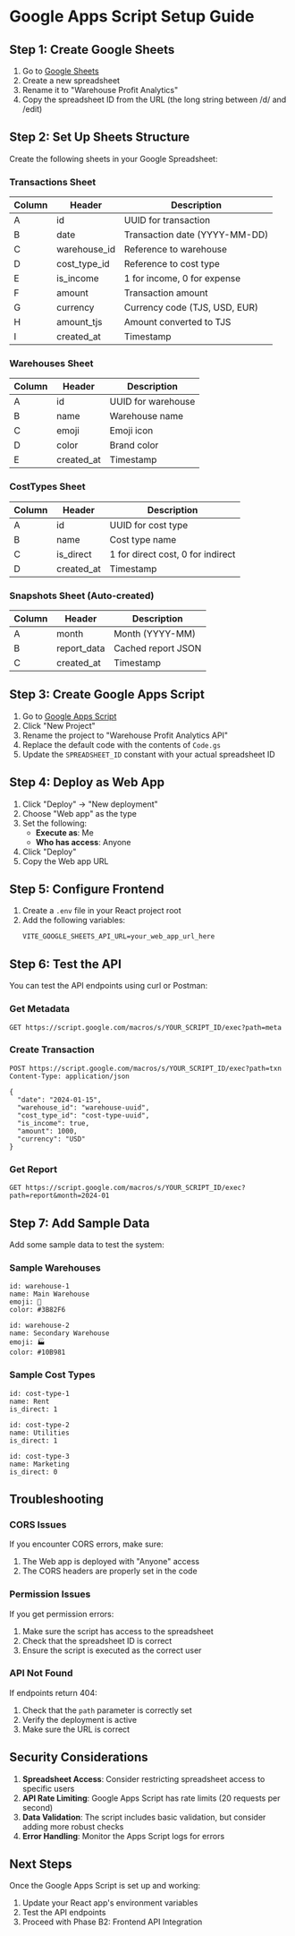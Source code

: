 # Google Apps Script Setup Guide

## Step 1: Create Google Sheets

1. Go to [Google Sheets](https://sheets.google.com)
2. Create a new spreadsheet
3. Rename it to "Warehouse Profit Analytics"
4. Copy the spreadsheet ID from the URL (the long string between /d/ and /edit)

## Step 2: Set Up Sheets Structure

Create the following sheets in your Google Spreadsheet:

### Transactions Sheet
| Column | Header | Description |
|--------|--------|-------------|
| A | id | UUID for transaction |
| B | date | Transaction date (YYYY-MM-DD) |
| C | warehouse_id | Reference to warehouse |
| D | cost_type_id | Reference to cost type |
| E | is_income | 1 for income, 0 for expense |
| F | amount | Transaction amount |
| G | currency | Currency code (TJS, USD, EUR) |
| H | amount_tjs | Amount converted to TJS |
| I | created_at | Timestamp |

### Warehouses Sheet
| Column | Header | Description |
|--------|--------|-------------|
| A | id | UUID for warehouse |
| B | name | Warehouse name |
| C | emoji | Emoji icon |
| D | color | Brand color |
| E | created_at | Timestamp |

### CostTypes Sheet
| Column | Header | Description |
|--------|--------|-------------|
| A | id | UUID for cost type |
| B | name | Cost type name |
| C | is_direct | 1 for direct cost, 0 for indirect |
| D | created_at | Timestamp |

### Snapshots Sheet (Auto-created)
| Column | Header | Description |
|--------|--------|-------------|
| A | month | Month (YYYY-MM) |
| B | report_data | Cached report JSON |
| C | created_at | Timestamp |

## Step 3: Create Google Apps Script

1. Go to [Google Apps Script](https://script.google.com)
2. Click "New Project"
3. Rename the project to "Warehouse Profit Analytics API"
4. Replace the default code with the contents of `Code.gs`
5. Update the `SPREADSHEET_ID` constant with your actual spreadsheet ID

## Step 4: Deploy as Web App

1. Click "Deploy" → "New deployment"
2. Choose "Web app" as the type
3. Set the following:
   - **Execute as**: Me
   - **Who has access**: Anyone
4. Click "Deploy"
5. Copy the Web app URL

## Step 5: Configure Frontend

1. Create a `.env` file in your React project root
2. Add the following variables:
   ```
   VITE_GOOGLE_SHEETS_API_URL=your_web_app_url_here
   ```

## Step 6: Test the API

You can test the API endpoints using curl or Postman:

### Get Metadata
```
GET https://script.google.com/macros/s/YOUR_SCRIPT_ID/exec?path=meta
```

### Create Transaction
```
POST https://script.google.com/macros/s/YOUR_SCRIPT_ID/exec?path=txn
Content-Type: application/json

{
  "date": "2024-01-15",
  "warehouse_id": "warehouse-uuid",
  "cost_type_id": "cost-type-uuid",
  "is_income": true,
  "amount": 1000,
  "currency": "USD"
}
```

### Get Report
```
GET https://script.google.com/macros/s/YOUR_SCRIPT_ID/exec?path=report&month=2024-01
```

## Step 7: Add Sample Data

Add some sample data to test the system:

### Sample Warehouses
```
id: warehouse-1
name: Main Warehouse
emoji: 🏢
color: #3B82F6

id: warehouse-2  
name: Secondary Warehouse
emoji: 🏭
color: #10B981
```

### Sample Cost Types
```
id: cost-type-1
name: Rent
is_direct: 1

id: cost-type-2
name: Utilities
is_direct: 1

id: cost-type-3
name: Marketing
is_direct: 0
```

## Troubleshooting

### CORS Issues
If you encounter CORS errors, make sure:
1. The Web app is deployed with "Anyone" access
2. The CORS headers are properly set in the code

### Permission Issues
If you get permission errors:
1. Make sure the script has access to the spreadsheet
2. Check that the spreadsheet ID is correct
3. Ensure the script is executed as the correct user

### API Not Found
If endpoints return 404:
1. Check that the `path` parameter is correctly set
2. Verify the deployment is active
3. Make sure the URL is correct

## Security Considerations

1. **Spreadsheet Access**: Consider restricting spreadsheet access to specific users
2. **API Rate Limiting**: Google Apps Script has rate limits (20 requests per second)
3. **Data Validation**: The script includes basic validation, but consider adding more robust checks
4. **Error Handling**: Monitor the Apps Script logs for errors

## Next Steps

Once the Google Apps Script is set up and working:
1. Update your React app's environment variables
2. Test the API endpoints
3. Proceed with Phase B2: Frontend API Integration 